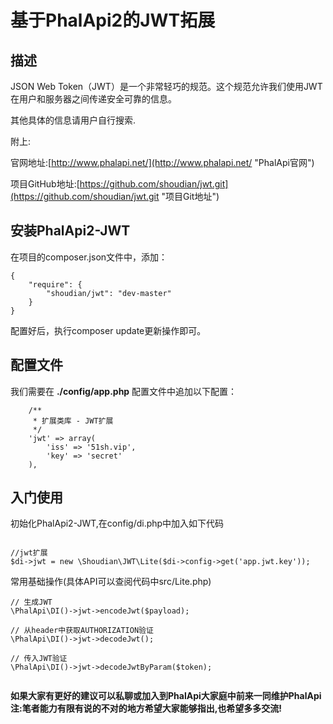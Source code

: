
# 基于PhalApi2的JWT拓展


## 描述

JSON Web Token（JWT）是一个非常轻巧的规范。这个规范允许我们使用JWT在用户和服务器之间传递安全可靠的信息。

其他具体的信息请用户自行搜索.

附上:

官网地址:[http://www.phalapi.net/](http://www.phalapi.net/ "PhalApi官网")

项目GitHub地址:[https://github.com/shoudian/jwt.git](https://github.com/shoudian/jwt.git "项目Git地址")


## 安装PhalApi2-JWT

在项目的composer.json文件中，添加：

```
{
    "require": {
        "shoudian/jwt": "dev-master"
    }
}
```

配置好后，执行composer update更新操作即可。

## 配置文件
我们需要在 **./config/app.php** 配置文件中追加以下配置：

```
    /**
     * 扩展类库 - JWT扩展
     */
	'jwt' => array(
		'iss' => '51sh.vip',
		'key' => 'secret'
	),

```

## 入门使用

初始化PhalApi2-JWT,在config/di.php中加入如下代码

```

//jwt扩展
$di->jwt = new \Shoudian\JWT\Lite($di->config->get('app.jwt.key'));

```

常用基础操作(具体API可以查阅代码中src/Lite.php)

```
// 生成JWT
\PhalApi\DI()->jwt->encodeJwt($payload);

// 从header中获取AUTHORIZATION验证
\PhalApi\DI()->jwt->decodeJwt();

// 传入JWT验证
\PhalApi\DI()->jwt->decodeJwtByParam($token);
    
```


**如果大家有更好的建议可以私聊或加入到PhalApi大家庭中前来一同维护PhalApi**
**注:笔者能力有限有说的不对的地方希望大家能够指出,也希望多多交流!**
